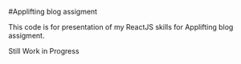 #Applifting blog assigment

This code is for presentation of my ReactJS skills for Applifting blog assigment.

Still Work in Progress
